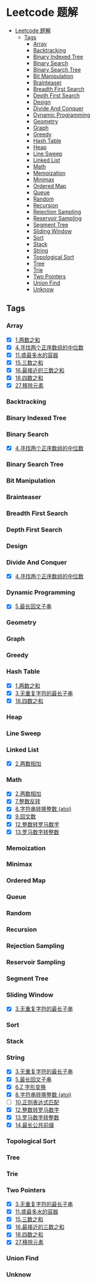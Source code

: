 # Leetcode 题解

- [Leetcode 题解](#leetcode-题解)
  - [Tags](#tags)
    - [Array](#array)
    - [Backtracking](#backtracking)
    - [Binary Indexed Tree](#binary-indexed-tree)
    - [Binary Search](#binary-search)
    - [Binary Search Tree](#binary-search-tree)
    - [Bit Manipulation](#bit-manipulation)
    - [Brainteaser](#brainteaser)
    - [Breadth First Search](#breadth-first-search)
    - [Depth First Search](#depth-first-search)
    - [Design](#design)
    - [Divide And Conquer](#divide-and-conquer)
    - [Dynamic Programming](#dynamic-programming)
    - [Geometry](#geometry)
    - [Graph](#graph)
    - [Greedy](#greedy)
    - [Hash Table](#hash-table)
    - [Heap](#heap)
    - [Line Sweep](#line-sweep)
    - [Linked List](#linked-list)
    - [Math](#math)
    - [Memoization](#memoization)
    - [Minimax](#minimax)
    - [Ordered Map](#ordered-map)
    - [Queue](#queue)
    - [Random](#random)
    - [Recursion](#recursion)
    - [Rejection Sampling](#rejection-sampling)
    - [Reservoir Sampling](#reservoir-sampling)
    - [Segment Tree](#segment-tree)
    - [Sliding Window](#sliding-window)
    - [Sort](#sort)
    - [Stack](#stack)
    - [String](#string)
    - [Topological Sort](#topological-sort)
    - [Tree](#tree)
    - [Trie](#trie)
    - [Two Pointers](#two-pointers)
    - [Union Find](#union-find)
    - [Unknow](#unknow)

## Tags

### Array

- [x] [1.两数之和](./1.两数之和.js)
- [x] [4.寻找两个正序数组的中位数](./4.寻找两个正序数组的中位数.js)
- [x] [11.盛最多水的容器](./11.盛最多水的容器.js)
- [x] [15.三数之和](./15.三数之和.js)
- [x] [16.最接近的三数之和](./16.最接近的三数之和.js)
- [x] [18.四数之和](./18.四数之和.js)
- [x] [27.移除元素](./27.移除元素.js)

### Backtracking

### Binary Indexed Tree

### Binary Search

- [x] [4.寻找两个正序数组的中位数](./4.寻找两个正序数组的中位数.js)

### Binary Search Tree

### Bit Manipulation

### Brainteaser

### Breadth First Search

### Depth First Search

### Design

### Divide And Conquer

- [x] [4.寻找两个正序数组的中位数](./4.寻找两个正序数组的中位数.js)

### Dynamic Programming

- [x] [5.最长回文子串](./5.最长回文子串.js)

### Geometry

### Graph

### Greedy

### Hash Table

- [x] [1.两数之和](./1.两数之和.js)
- [x] [3.无重复字符的最长子串](./3.无重复字符的最长子串.js)
- [x] [18.四数之和](./18.四数之和.js)

### Heap

### Line Sweep

### Linked List

- [x] [2.两数相加](./2.两数相加.js)

### Math

- [x] [2.两数相加](./2.两数相加.js)
- [x] [7.整数反转](./7.整数反转.js)
- [x] [8.字符串转换整数 (atoi)](./8.字符串转换整数-atoi.js)
- [x] [9.回文数](./9.回文数.js)
- [x] [12.整数转罗马数字](./12.整数转罗马数字.js)
- [x] [13.罗马数字转整数](./13.罗马数字转整数.js)

### Memoization

### Minimax

### Ordered Map

### Queue

### Random

### Recursion

### Rejection Sampling

### Reservoir Sampling

### Segment Tree

### Sliding Window

- [x] [3.无重复字符的最长子串](./3.无重复字符的最长子串.js)

### Sort

### Stack

### String

- [x] [3.无重复字符的最长子串](./3.无重复字符的最长子串.js)
- [x] [5.最长回文子串](./5.最长回文子串.js)
- [x] [6.Z 字形变换](./6.z-字形变换.js)
- [x] [8.字符串转换整数 (atoi)](./8.字符串转换整数-atoi.js)
- [ ] [10.正则表达式匹配](./10.正则表达式匹配.js)
- [x] [12.整数转罗马数字](./12.整数转罗马数字.js)
- [x] [13.罗马数字转整数](./13.罗马数字转整数.js)
- [x] [14.最长公共前缀](./14.最长公共前缀.js)

### Topological Sort

### Tree

### Trie

### Two Pointers

- [x] [3.无重复字符的最长子串](./3.无重复字符的最长子串.js)
- [x] [11.盛最多水的容器](./11.盛最多水的容器.js)
- [x] [15.三数之和](./15.三数之和.js)
- [x] [16.最接近的三数之和](./16.最接近的三数之和.js)
- [x] [18.四数之和](./18.四数之和.js)
- [x] [27.移除元素](./27.移除元素.js)

### Union Find

### Unknow
